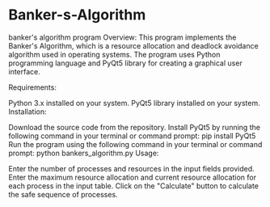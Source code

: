 # Banker-s-Algorithm
banker's algorithm program
Overview:
This program implements the Banker's Algorithm, which is a resource allocation and deadlock avoidance algorithm used in operating systems. The program uses Python programming language and PyQt5 library for creating a graphical user interface.

Requirements:

Python 3.x installed on your system.
PyQt5 library installed on your system.
Installation:

Download the source code from the repository.
Install PyQt5 by running the following command in your terminal or command prompt:
pip install PyQt5
Run the program using the following command in your terminal or command prompt:
python bankers_algorithm.py
Usage:

Enter the number of processes and resources in the input fields provided.
Enter the maximum resource allocation and current resource allocation for each process in the input table.
Click on the "Calculate" button to calculate the safe sequence of processes.
